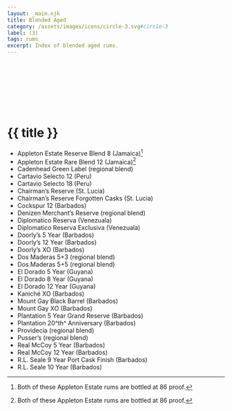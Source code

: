 ```yaml
---
layout: _main.njk
title: Blended Aged
category: /assets/images/icons/circle-3.svg#circle-3
label: (3)
tags: rums
excerpt: Index of blended aged rums.
---
```

<!-- markdownlint-disable MD025 -->
# {{ title }}<icon-l space="1em" label="(3)"><span class="with-icon"><svg class="icon"><use href="/assets/images/icons/circle-3.svg#circle-3"></use></svg></span></icon-l>
<!-- markdownlint-disable MD025 -->

<div class="index">

* Appleton Estate Reserve Blend 8 (Jamaica)[^1]
* Appleton Estate Rare Blend 12 (Jamaica)[^1]
* Cadenhead Green Label (regional blend)
* Cartavio Selecto 12 (Peru)
* Cartavio Selecto 18 (Peru)
* Chairman&rsquo;s Reserve (St. Lucia)
* Chairman&rsquo;s Reserve Forgotten Casks (St. Lucia)
* Cockspur 12 (Barbados)
* Denizen Merchant&rsquo;s Reserve (regional blend)
* Diplomatico Reserva (Venezuala)
* Diplomatico Reserva Exclusiva (Venezuala)
* Doorly&rsquo;s 5 Year (Barbados)
* Doorly&rsquo;s 12 Year (Barbados)
* Doorly&rsquo;s XO (Barbados)
* Dos Maderas 5+3 (regional blend)
* Dos Maderas 5+5 (regional blend)
* El Dorado 5 Year (Guyana)
* El Dorado 8 Year (Guyana)
* El Dorado 12 Year (Guyana)
* Kaniché XO (Barbados)
* Mount Gay Black Barrel (Barbados)
* Mount Gay XO (Barbados)
* Plantation 5 Year Grand Reserve (Barbados)
* Plantation 20^th^ Anniversary (Barbados)
* Providecia (regional blend)
* Pusser&rsquo;s (regional blend)
* Real McCoy 5 Year (Barbados)
* Real McCoy 12 Year (Barbados)
* R.L. Seale 9 Year Port Cask Finish (Barbados)
* R.L. Seale 10 Year (Barbados)

</div>

[^1]: Both of these Appleton Estate rums are bottled at 86 proof.
